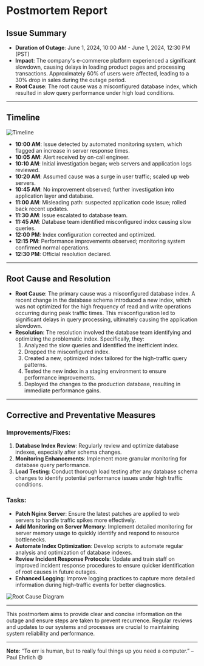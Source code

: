 # Postmortem Report

## Issue Summary
- **Duration of Outage**: June 1, 2024, 10:00 AM - June 1, 2024, 12:30 PM (PST)
- **Impact**: The company's e-commerce platform experienced a significant slowdown, causing delays in loading product pages and processing transactions. Approximately 60% of users were affected, leading to a 30% drop in sales during the outage period.
- **Root Cause**: The root cause was a misconfigured database index, which resulted in slow query performance under high load conditions.

---

## Timeline

![Timeline](https://example.com/timeline-diagram.png)

- **10:00 AM**: Issue detected by automated monitoring system, which flagged an increase in server response times.
- **10:05 AM**: Alert received by on-call engineer.
- **10:10 AM**: Initial investigation began; web servers and application logs reviewed.
- **10:20 AM**: Assumed cause was a surge in user traffic; scaled up web servers.
- **10:45 AM**: No improvement observed; further investigation into application layer and database.
- **11:00 AM**: Misleading path: suspected application code issue; rolled back recent updates.
- **11:30 AM**: Issue escalated to database team.
- **11:45 AM**: Database team identified misconfigured index causing slow queries.
- **12:00 PM**: Index configuration corrected and optimized.
- **12:15 PM**: Performance improvements observed; monitoring system confirmed normal operations.
- **12:30 PM**: Official resolution declared.

---

## Root Cause and Resolution
- **Root Cause**: The primary cause was a misconfigured database index. A recent change in the database schema introduced a new index, which was not optimized for the high frequency of read and write operations occurring during peak traffic times. This misconfiguration led to significant delays in query processing, ultimately causing the application slowdown.
- **Resolution**: The resolution involved the database team identifying and optimizing the problematic index. Specifically, they:
  1. Analyzed the slow queries and identified the inefficient index.
  2. Dropped the misconfigured index.
  3. Created a new, optimized index tailored for the high-traffic query patterns.
  4. Tested the new index in a staging environment to ensure performance improvements.
  5. Deployed the changes to the production database, resulting in immediate performance gains.

---

## Corrective and Preventative Measures

### Improvements/Fixes:
1. **Database Index Review**: Regularly review and optimize database indexes, especially after schema changes.
2. **Monitoring Enhancements**: Implement more granular monitoring for database query performance.
3. **Load Testing**: Conduct thorough load testing after any database schema changes to identify potential performance issues under high traffic conditions.
   
### Tasks:
- **Patch Nginx Server**: Ensure the latest patches are applied to web servers to handle traffic spikes more effectively.
- **Add Monitoring on Server Memory**: Implement detailed monitoring for server memory usage to quickly identify and respond to resource bottlenecks.
- **Automate Index Optimization**: Develop scripts to automate regular analysis and optimization of database indexes.
- **Review Incident Response Protocols**: Update and train staff on improved incident response procedures to ensure quicker identification of root causes in future outages.
- **Enhanced Logging**: Improve logging practices to capture more detailed information during high-traffic events for better diagnostics.

![Root Cause Diagram](https://example.com/root-cause-diagram.png)

---

This postmortem aims to provide clear and concise information on the outage and ensure steps are taken to prevent recurrence. Regular reviews and updates to our systems and processes are crucial to maintaining system reliability and performance.

---

**Note**: “To err is human, but to really foul things up you need a computer.” – Paul Ehrlich 😄
